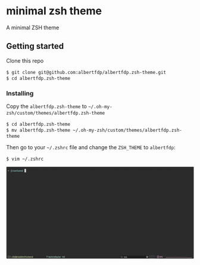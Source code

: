 # minimal zsh theme

A minimal ZSH theme

## Getting started

Clone this repo

```
$ git clone git@github.com:albertfdp/albertfdp.zsh-theme.git
$ cd albertfdp.zsh-theme
```

### Installing

Copy the `albertfdp.zsh-theme` to `~/.oh-my-zsh/custom/themes/albertfdp.zsh-theme`

```
$ cd albertfdp.zsh-theme
$ mv albertfdp.zsh-theme ~/.oh-my-zsh/custom/themes/albertfdp.zsh-theme
```

Then go to your `~/.zshrc` file and change the `ZSH_THEME` to `albertfdp`:

```
$ vim ~/.zshrc
```

<p align="center" width="200" height="200">
  <img src="https://raw.githubusercontent.com/albertfdp/albertfdp.zsh-theme/master/albertfdp-theme.png">
  <br/>
</p>

